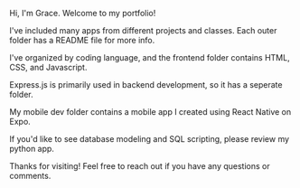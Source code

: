 Hi, I'm Grace. Welcome to my portfolio!


I've included many apps from different projects and classes. Each outer folder has a README file for more info.

I've organized by coding language, and the frontend folder contains HTML, CSS, and Javascript. 

Express.js is primarily used in backend development, so it has a seperate folder.

My mobile dev folder contains a mobile app I created using React Native on Expo. 

If you'd like to see database modeling and SQL scripting, please review my python app. 


Thanks for visiting! Feel free to reach out if you have any questions or comments. 
